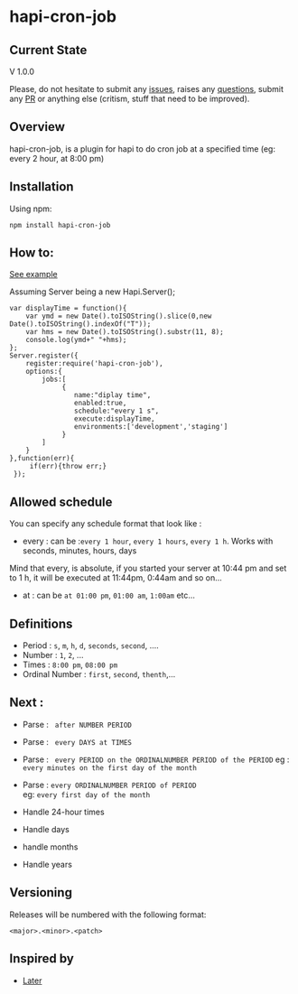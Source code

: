 # hapi-cron-job

## Current State

V 1.0.0

Please, do not hesitate to submit any [issues](https://github.com/Alex-Werner/hapi-cron-job/issues), raises any [questions](https://github.com/Alex-Werner/hapi-cron-job/issues), submit any [PR](https://github.com/Alex-Werner/hapi-cron-job/pulls) or anything else (critism, stuff that need to be improved).

## Overview

hapi-cron-job, is a plugin for hapi to do cron job at a specified time (eg: every 2 hour, at 8:00 pm)

## Installation
Using npm:

    npm install hapi-cron-job
    
## How to:  
[See example](https://github.com/Alex-Werner/hapi-cron-job/tree/master/example)

Assuming Server being a new Hapi.Server();

```
var displayTime = function(){
    var ymd = new Date().toISOString().slice(0,new Date().toISOString().indexOf("T"));
    var hms = new Date().toISOString().substr(11, 8);
    console.log(ymd+" "+hms);
};
Server.register({
    register:require('hapi-cron-job'),
    options:{
        jobs:[
             {
                name:"diplay time",
                enabled:true,
                schedule:"every 1 s",
                execute:displayTime,
                environments:['development','staging']
             }
        ]
    }
},function(err){
     if(err){throw err;}
 });
```
## Allowed schedule
 
You can specify any schedule format that look like : 

- every : can be :```every 1 hour```, ```every 1 hours```, ```every 1 h```. Works with seconds, minutes, hours, days

Mind that every, is absolute, if you started your server at 10:44 pm and set to 1 h, it will be executed at 11:44pm, 0:44am and so on...

- at : can be ```at 01:00 pm```, ```01:00 am```, ```1:00am``` etc...
    
## Definitions 

- Period : ```s```, ```m```, ```h```, ```d```, ```seconds```, ```second```, ....
- Number : ```1```, ```2```, ...
- Times : ```8:00 pm```, ```08:00 pm```
- Ordinal Number : ```first```, ```second```, ```thenth```,...

## Next : 

- Parse : ``` after NUMBER PERIOD```
- Parse : ``` every DAYS at TIMES```

- Parse : ``` every PERIOD on the ORDINALNUMBER PERIOD of the PERIOD``` 
eg : ```every minutes on the first day of the month```
- Parse : ```every ORDINALNUMBER PERIOD of PERIOD```   
eg: ```every first day of the month```
- Handle 24-hour times
- Handle days
- handle months
- Handle years

## Versioning

Releases will be numbered with the following format:

`<major>.<minor>.<patch>`

## Inspired by 
 - [Later](http://bunkat.github.io/later/)